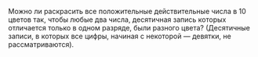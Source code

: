 Можно ли раскрасить все положительные действительные числа в 10 цветов 
так, чтобы любые два числа, десятичная запись которых отличается только 
в одном разряде, были разного цвета? (Десятичные записи, в которых все 
цифры, начиная с некоторой — девятки, не рассматриваются).